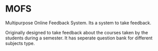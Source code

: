 # MOFS
Multipurpose Online Feedback System. Its a system to take feedback.

Originally designed to take feedback about the courses taken by the students during a semester.
It has seperate question bank for different subjects type.





